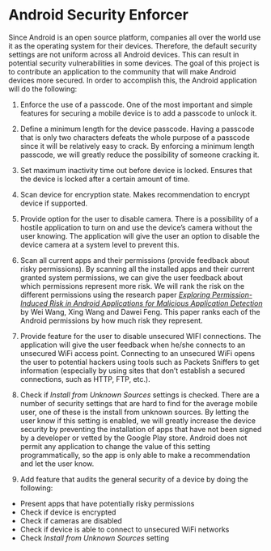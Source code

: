 # Android Security Enforcer

Since Android is an open source platform, companies all over the world use it as the operating 
system for their devices. Therefore, the default security settings are not uniform across all
Android devices. This can result in potential security vulnerabilities in some devices. The goal of
this project is to contribute an application to the community that will make Android devices more
secured. In order to accomplish this, the Android application will do the following:

1. Enforce the use of a passcode. One of the most important and simple features for securing a
mobile device is to add a passcode to unlock it.

2. Define a minimum length for the device passcode. Having a passcode that is only two characters
defeats the whole purpose of a passcode since it will be relatively easy to crack. By enforcing a
minimum length passcode, we will greatly reduce the possibility of someone cracking it.

3. Set maximum inactivity time out before device is locked. Ensures that the device is locked after
a certain amount of time.

4. Scan device for encryption state. Makes recommendation to encrypt device if supported.

5. Provide option for the user to disable camera. There is a possibility of a hostile application to
turn on and use the device’s camera without the user knowing. The application will give the user an
option to disable the device camera at a system level to prevent this.

6. Scan all current apps and their permissions (provide feedback about risky permissions). By
scanning all the installed apps and their current granted system permissions, we can give the user
feedback about which permissions represent more risk. We will rank the risk on the different
permissions using the research paper [_Exploring Permission-Induced Risk in Android Applications for
Malicious Application Detection_](http://ieeexplore.ieee.org/document/6891250/) by Wei Wang, Xing
Wang and Dawei Feng. This paper ranks each of the Android permissions by how much risk they
represent.

7. Provide feature for the user to disable unsecured WIFI connections. The application will give the
user feedback when he/she connects to an unsecured WiFi access point. Connecting to an unsecured
WiFi opens the user to potential hackers using tools such as Packets Sniffers to get information
(especially by using sites that don’t establish a secured connections, such as HTTP, FTP, etc.).

8. Check if _Install from Unknown Sources_ settings is checked. There are a number of security 
settings that are hard to find for the average mobile user, one of these is the install from unknown
sources. By letting the user know if this setting is enabled, we will greatly increase the device
security by preventing the installation of apps that have not been signed by a developer or vetted
by the Google Play store. Android does not permit any application to change the value of this
setting programmatically, so the app is only able to make a recommendation and let the user know.

9. Add feature that audits the general security of a device by doing the following:
* Present apps that have potentially risky permissions
* Check if device is encrypted
* Check if cameras are disabled
* Check if device is able to connect to unsecured WiFi networks
* Check _Install from Unknown Sources_ setting